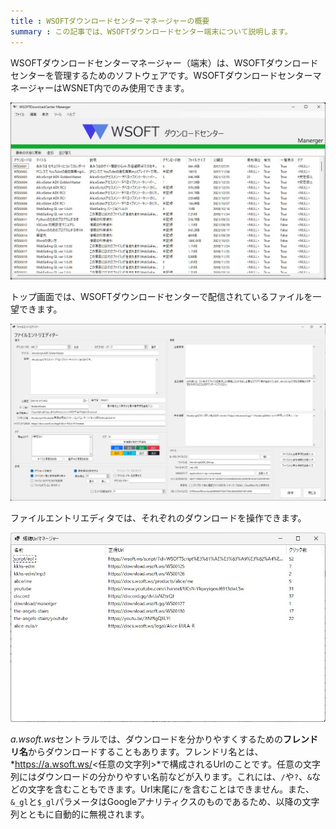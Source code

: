 ```yaml
---
title : WSOFTダウンロードセンターマネージャーの概要
summary : この記事では、WSOFTダウンロードセンター端末について説明します。
---
```


WSOFTダウンロードセンターマネージャー（端末）は、WSOFTダウンロードセンターを管理するためのソフトウェアです。WSOFTダウンロードセンターマネージャーはWSNET内でのみ使用できます。

![ダウンロードセンターマネージャー](./media/0.jpg)

トップ画面では、WSOFTダウンロードセンターで配信されているファイルを一望できます。

![ファイルエントリエディター](./media/1.jpg)

ファイルエントリエディタでは、それぞれのダウンロードを操作できます。

![a.wsoft.wsセントラル](./media/2.jpg)

*a.wsoft.ws*セントラルでは、ダウンロードを分かりやすくするための**フレンドリ名**からダウンロードすることもあります。フレンドリ名とは、*https://a.wsoft.ws/<任意の文字列>*で構成されるUrlのことです。任意の文字列にはダウンロードの分かりやすい名前などが入ります。これには、`/`や`?`、`&`などの文字を含むこともできます。Url末尾に`/`を含むことはできません。また、`&_gl`と`$_gl`パラメータはGoogleアナリティクスのものであるため、以降の文字列とともに自動的に無視されます。